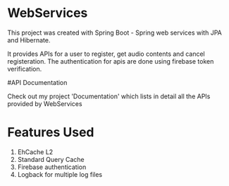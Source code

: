 # WebServices

This project was created with Spring Boot - Spring web services with JPA and Hibernate.

It provides APIs for a user to register, get audio contents and cancel registeration. The authentication for apis are
done using firebase token verification.

#API Documentation

Check out my project 'Documentation' which lists in detail all the APIs provided by WebServices

# Features Used
1. EhCache L2 
2. Standard Query Cache
3. Firebase authentication
4. Logback for multiple log files
